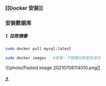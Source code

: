 ### [[Docker 安装]]

### 安装数据库

##### 1. 拉取镜像
```bash
sudo docker pull mysql:latest
```
```bash
sudo docker images   #查看一下镜像拉取是否成功
```
![[photo/Pasted image 20210708114010.png]]

##### 2. 